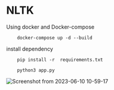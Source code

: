 # NLTK
Using docker and Docker-compose
```
    docker-compose up -d --build
```
install dependency
```
    pip install -r  requirements.txt
```
 ```
     python3 app.py 
 ```
![Screenshot from 2023-06-10 10-59-17](https://github.com/dassudip2001/bot/assets/85440350/2805669b-977c-4ebc-a8da-cdb52561af4b)
